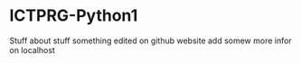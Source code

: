 # ICTPRG-Python1
Stuff about stuff
something edited on github website
add somew more infor on localhost
